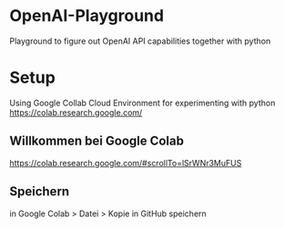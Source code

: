 # OpenAI-Playground
Playground to figure out OpenAI API capabilities together with python

# Setup
Using Google Collab Cloud Environment for experimenting with python
https://colab.research.google.com/

## Willkommen bei Google Colab
https://colab.research.google.com/#scrollTo=lSrWNr3MuFUS

## Speichern
in Google Colab > Datei > Kopie in GitHub speichern

